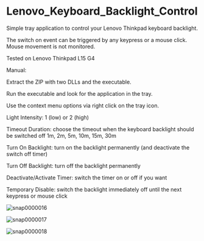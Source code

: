 # Lenovo_Keyboard_Backlight_Control

Simple tray application to control your Lenovo Thinkpad keyboard backlight.

The switch on event can be triggered by any keypress or a mouse click. Mouse movement is not monitored.

Tested on Lenovo Thinkpad L15 G4

Manual:

Extract the ZIP with two DLLs and the executable.

Run the executable and look for the application in the tray. 

Use the context menu options via right click on the tray icon.

Light Intensity: 1 (low) or 2 (high)

Timeout Duration: choose the timeout when the keyboard backlight should be switched off 1m, 2m, 5m, 10m, 15m, 30m

Turn On Backlight: turn on the backlight permanently (and deactivate the switch off timer)

Turn Off Backlight: turn off the backlight permanently

Deactivate/Activate Timer: switch the timer on or off if you want

Temporary Disable: switch the backlight immediately off until the next keypress or mouse click

![snap0000016](https://github.com/user-attachments/assets/067dd701-3e08-4159-b5ee-1c1dc55d0c6f)

![snap0000017](https://github.com/user-attachments/assets/4129f7a8-1f45-40a0-a027-234cec9c4eb8)

![snap0000018](https://github.com/user-attachments/assets/f41154d6-0681-4ba8-bde1-ce488d24ffb1)
